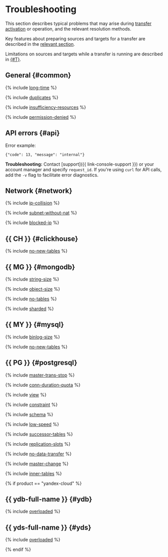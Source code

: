 # Troubleshooting

This section describes typical problems that may arise during [transfer](../operations/transfer.md#activate) [activation](../concepts/index.md#transfer) or operation, and the relevant resolution methods.

Key features about preparing sources and targets for a transfer are described in the [relevant section](../operations/prepare.md).

Limitations on sources and targets while a transfer is running are described in [{#T}](../operations/db-actions.md).

## General {#common}

{% include [long-time](../../_includes/data-transfer/troubles/long-time.md) %}

{% include [duplicates](../../_includes/data-transfer/troubles/duplicates.md) %}

{% include [insufficiency-resources](../../_includes/data-transfer/troubles/insufficiency-resources.md) %}

{% include [permission-denied](../../_includes/data-transfer/troubles/permission-denied.md) %}

## API errors {#api}

Error example:

```text
{"code": 13, "message": "internal"}
```

**Troubleshooting:** Contact [support]({{ link-console-support }}) or your account manager and specify `request_id`. If you're using `curl` for API calls, add the `-v` flag to facilitate error diagnostics.

## Network {#network}

{% include [ip-collision](../../_includes/data-transfer/troubles/network/ip-collision.md) %}

{% include [subnet-without-nat](../../_includes/data-transfer/troubles/network/subnet-without-nat.md) %}

{% include [blocked-ip](../../_includes/data-transfer/troubles/network/blocked-ip.md) %}

## {{ CH }} {#clickhouse}

{% include [no-new-tables](../../_includes/data-transfer/troubles/no-new-tables.md) %}

## {{ MG }} {#mongodb}

{% include [string-size](../../_includes/data-transfer/troubles/mongodb/string-size.md) %}

{% include [object-size](../../_includes/data-transfer/troubles/mongodb/object-size.md) %}

{% include [no-tables](../../_includes/data-transfer/troubles/mongodb/no-tables.md) %}

{% include [sharded](../../_includes/data-transfer/troubles/mongodb/sharded.md) %}

## {{ MY }} {#mysql}

{% include [binlog-size](../../_includes/data-transfer/troubles/mysql/binlog-size.md) %}

{% include [no-new-tables](../../_includes/data-transfer/troubles/no-new-tables.md) %}

## {{ PG }} {#postgresql}

{% include [master-trans-stop](../../_includes/data-transfer/troubles/postgresql/master-trans-stop.md) %}

{% include [conn-duration-quota](../../_includes/data-transfer/troubles/postgresql/conn-duration-quota.md) %}

{% include [view](../../_includes/data-transfer/troubles/postgresql/view.md) %}

{% include [constraint](../../_includes/data-transfer/troubles/postgresql/constraint.md) %}

{% include [schema](../../_includes/data-transfer/troubles/postgresql/schema.md) %}

{% include [low-speed](../../_includes/data-transfer/troubles/postgresql/low-speed.md) %}

{% include [successor-tables](../../_includes/data-transfer/troubles/postgresql/successor-tables.md) %}

{% include [replication-slots](../../_includes/data-transfer/troubles/postgresql/replication-slots.md) %}

{% include [no-data-transfer](../../_includes/data-transfer/troubles/postgresql/no-data-transfer.md) %}

{% include [master-change](../../_includes/data-transfer/troubles/postgresql/master-change.md) %}

{% include [inner-tables](../../_includes/data-transfer/troubles/postgresql/inner-tables.md) %}

{% if product == "yandex-cloud" %}

## {{ ydb-full-name }} {#ydb}

{% include [overloaded](../../_includes/data-transfer/troubles/overloaded.md) %}

## {{ yds-full-name }} {#yds}

{% include [overloaded](../../_includes/data-transfer/troubles/overloaded.md) %}

{% endif %}
